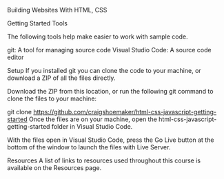 Building Websites With HTML, CSS

Getting Started Tools

The following tools help make easier to work with sample code.

git: A tool for managing source code
Visual Studio Code: A source code editor

Setup
If you installed git you can clone the code to your machine, or download a ZIP of all the files directly.

Download the ZIP from this location, or run the following git command to clone the files to your machine:

git clone <https://github.com/craigshoemaker/html-css-javascript-getting-started>
Once the files are on your machine, open the html-css-javascript-getting-started folder in Visual Studio Code.

With the files open in Visual Studio Code, press the Go Live button at the bottom of the window to launch the files with Live Server.

Resources
A list of links to resources used throughout this course is available on the Resources page.
